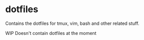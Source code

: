 # dotfiles
Contains the dotfiles for tmux, vim, bash and other related stuff. 

WIP Doesn't contain dotfiles at the moment
